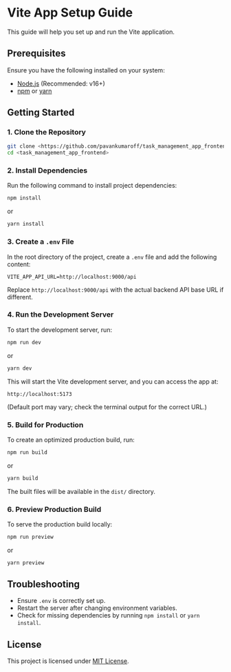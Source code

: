 # Vite App Setup Guide

This guide will help you set up and run the Vite application.

## Prerequisites

Ensure you have the following installed on your system:

- [Node.js](https://nodejs.org/) (Recommended: v16+)
- [npm](https://www.npmjs.com/) or [yarn](https://yarnpkg.com/)

## Getting Started

### 1. Clone the Repository

```sh
git clone <https://github.com/pavankumaroff/task_management_app_frontend.git>
cd <task_management_app_frontend>
```

### 2. Install Dependencies

Run the following command to install project dependencies:

```sh
npm install
```

or

```sh
yarn install
```

### 3. Create a `.env` File

In the root directory of the project, create a `.env` file and add the following content:

```
VITE_APP_API_URL=http://localhost:9000/api
```

Replace `http://localhost:9000/api` with the actual backend API base URL if different.

### 4. Run the Development Server

To start the development server, run:

```sh
npm run dev
```

or

```sh
yarn dev
```

This will start the Vite development server, and you can access the app at:

```
http://localhost:5173
```

(Default port may vary; check the terminal output for the correct URL.)

### 5. Build for Production

To create an optimized production build, run:

```sh
npm run build
```

or

```sh
yarn build
```

The built files will be available in the `dist/` directory.

### 6. Preview Production Build

To serve the production build locally:

```sh
npm run preview
```

or

```sh
yarn preview
```

## Troubleshooting

- Ensure `.env` is correctly set up.
- Restart the server after changing environment variables.
- Check for missing dependencies by running `npm install` or `yarn install`.

## License

This project is licensed under [MIT License](LICENSE).
